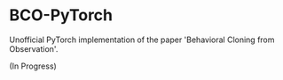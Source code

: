 # BCO-PyTorch
Unofficial PyTorch implementation of the paper 'Behavioral Cloning from Observation'. 

(In Progress)
